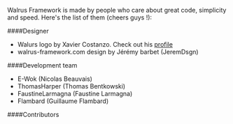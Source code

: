 Walrus Framework is made by people who care about great code, simplicity and speed. 
Here's the list of them (cheers guys !): 

####Designer
* Walurs logo by Xavier Costanzo. Check out his [profile](fr.linkedin.com/pub/françois-xavier-costanzo/3a/769/b1a)
* walrus-framework.com design by Jérémy barbet (JeremDsgn)

####Development team
* E-Wok (Nicolas Beauvais)
* ThomasHarper (Thomas Bentkowski)
* FaustineLarmagna (Faustine Larmagna)
* Flambard (Guillaume Flambard)

####Contributors
